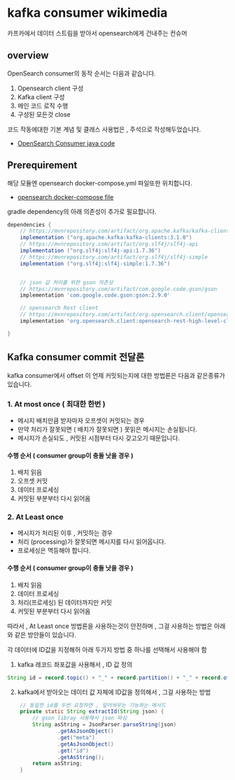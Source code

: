 # kafka consumer wikimedia
카프카에서 데이터 스트림을 받아서 opensearch에게 건내주는 컨슈머

## overview
OpenSearch consumer의 동작 순서는 다음과 같습니다.

1. Opensearch client 구성
2. Kafka client 구성
3. 메인 코드 로직 수행
4. 구성된 모든것 close

코드 작동에대한 기본 계념 및 클래스 사용법은 , 주석으로 작성해두었습니다.
- [OpenSearch Consumer java code](./src/main/java/io/conduktor/demos/kafka/opensearch/OpenSearchConsumer.java)

## Prerequirement
해당 모듈엔 opensearch docker-compose.yml 파일또한 위치합니다.
- [opensearch docker-compose file](./docker-compose.yml)


gradle dependency의 아래 의존성이 추가로 필요합니다.
```.gradle
dependencies {
    // https://mvnrepository.com/artifact/org.apache.kafka/kafka-clients
    implementation ("org.apache.kafka:kafka-clients:3.1.0")
    // https://mvnrepository.com/artifact/org.slf4j/slf4j-api
    implementation ("org.slf4j:slf4j-api:1.7.36")
    // https://mvnrepository.com/artifact/org.slf4j/slf4j-simple
    implementation ("org.slf4j:slf4j-simple:1.7.36")


    // json 값 처리를 위한 gson 의존성
    // https://mvnrepository.com/artifact/com.google.code.gson/gson
    implementation 'com.google.code.gson:gson:2.9.0'

    // opensearch Rest client
    // https://mvnrepository.com/artifact/org.opensearch.client/opensearch-rest-high-level-client
    implementation 'org.opensearch.client:opensearch-rest-high-level-client:1.2.4'

}
```

## Kafka consumer commit 전달론
kafka consumer에서 offset 이 언제 커밋되는지에 대한 방법론은 다음과 같은종류가 있습니다.
### **1. At most once ( 최대한 한번 )**
   - 메시지 배치만큼 받자마자 오프셋이 커밋되는 경우
   - 만약 처리가 잘못되면 ( 배치가 잘못되면 ) 못읽은 메시지는 손실됩니다.
   - 메시지가 손실되도 , 커밋된 시점부터 다시 갖고오기 때문입니다.

#### 수행 순서 ( consumer group이 충돌 낫을 경우 )
1. 배치 읽음
2. 오프셋 커밋
3. 데이터 프로세싱
4. 커밋된 부분부터 다시 읽어옴

### **2. At Least once**
   - 메시지가 처리된 이후 , 커밋하는 경우
   - 처리 (processing)가 잘못되면 메시지를 다시 읽어옵니다.
   - 프로세싱은 멱등해야 합니다.

#### 수행 순서 ( consumer group이 충돌 낫을 경우 )
1. 배치 읽음
2. 데이터 프로세싱
3. 처리(프로세싱) 된 데이터까지만 커밋
4. 커밋된 부분부터 다시 읽어옴

따라서 , At Least once 방법론을 사용하는것이 안전하며 , 그걸 사용하는 방법은 아래와 같은 방안들이 있습니다.

각 데이터에 ID값을 지정해허 아래 두가지 방법 중 하나를 선택해서 사용해야 함

1. kafka 레코드 좌포값을 사용해서 , ID 값 정의
```java
String id = record.topic() + "_" + record.partition() + "_" + record.offset();
```

2. kafka에서 받아오는 데이터 값 자체에 ID값을 정의해서 , 그걸 사용하는 방법
```java
    // 동일한 id를 두번 요청하면 , 덮어씌우는 기능하는 메서드
    private static String extractId(String json) {
        // gson libray 사용해서 json 파싱
        String asString = JsonParser.parseString(json)
                .getAsJsonObject()
                .get("meta")
                .getAsJsonObject()
                .get("id")
                .getAsString();
        return asString;
    }
```